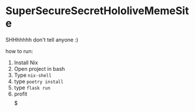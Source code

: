 # SuperSecureSecretHololiveMemeSite
SHHhhhhh don't tell anyone :)


how to run:
1. Install Nix
2. Open project in bash
3. Type `nix-shell`
4. type `poetry install`
5. type `flask run`
6. profit $$$$$
